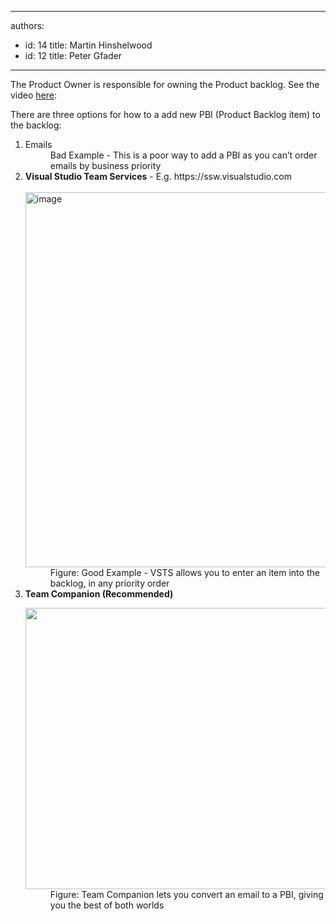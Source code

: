 

---
authors:
  - id: 14
    title: Martin Hinshelwood
  - id: 12
    title: Peter Gfader
---




<span class='intro'> 
  <p>The Product Owner is responsible for owning&#160;the Product backlog. See the video <a href="/_layouts/15/FIXUPREDIRECT.ASPX?WebId=3dfc0e07-e23a-4cbb-aac2-e778b71166a2&amp;TermSetId=07da3ddf-0924-4cd2-a6d4-a4809ae20160&amp;TermId=a91de77d-a8dd-40be-b61a-bd6305e7183f">here</a>&#58;&#160;<br></p>
<p>There are three options for how to a add new PBI (Product Backlog item) to the backlog&#58;<br></p>
 </span>

<ol><li>Emails​ 
      <dd class="ssw15-rteElement-FigureBad">Bad Example - This is a poor way to add a PBI as you can’t order emails by business prior​​ity​<br></dd></li><li> 
      <b>Visual Studio Team Services</b> - E.g. https&#58;//ssw.visualstudio.com <br> 
​         <dt>
            <img title="image" alt="image" src="/SiteAssets/product-owner-do-you-know-how-to-update-the-backlog/RulesScrumUpdateBacklogGood.jpg" style="width&#58;600px;" /> 
         </dt><dd class="ssw15-rteElement-FigureGood">​​​​Figure&#58; Good Example -&#160;VSTS&#160;allows you to enter an item into the backlog, in any&#160;priority order<br></dd></li><li> 
      <strong>Team Companion&#160;(Recommended)<br></strong><dl><dt> 
            <img src="/PublishingImages/RulesScrumUpdateBacklogBest.jpg" alt="" style="width&#58;600px;height&#58;450px;" />
         </dt><dd><dd class="ssw15-rteElement-FigureGood">Figure&#58; Team Com​panion lets you convert an email to a PBI, giving you the best of both worlds<br></dd></dd></dl></li></ol>


